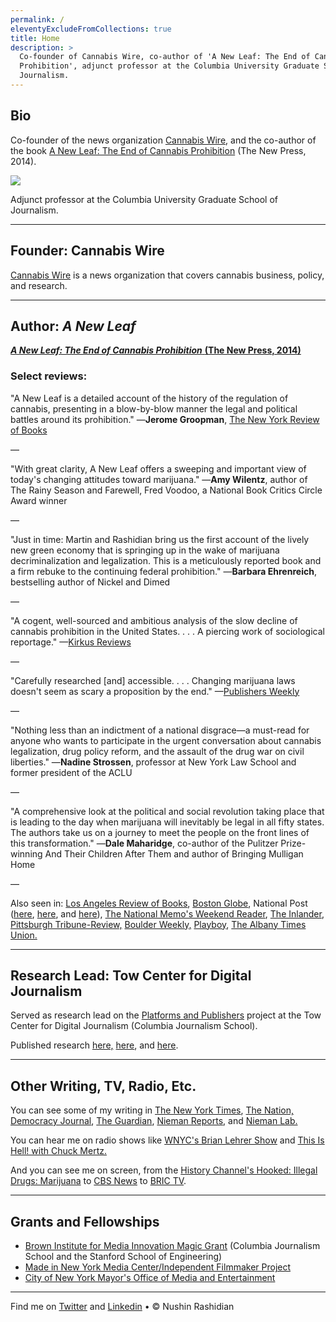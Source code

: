 ```yaml
---
permalink: /
eleventyExcludeFromCollections: true
title: Home
description: >
  Co-founder of Cannabis Wire, co-author of 'A New Leaf: The End of Cannabis
  Prohibition', adjunct professor at the Columbia University Graduate School of
  Journalism.
---
```

## Bio

Co-founder of the news organization [Cannabis Wire](http://cannabiswire.com/), and the co-author of the book [A New Leaf: The End of Cannabis Prohibition](https://cannabiswire.com/book-a-new-leaf) (The New Press, 2014).

![](/images/_test-image-landscape.jpg)

Adjunct professor at the Columbia University Graduate School of Journalism.

- - -

## Founder: Cannabis Wire

[Cannabis Wire](http://cannabiswire.com/) is a news organization that covers cannabis business, policy, and research.

- - -

## Author: *A New Leaf*

[***A New Leaf: The End of Cannabis Prohibition*** **(The New Press, 2014)**](https://thenewpress.com/books/new-leaf)

### Select reviews:

"A New Leaf is a detailed account of the history of the regulation of cannabis, presenting in a blow-by-blow manner the legal and political battles around its prohibition."
—**Jerome Groopman**, [The New York Review of Books](http://www.nybooks.com/articles/archives/2014/feb/20/marijuana-high-and-low/?insrc=hpss)

—

"With great clarity, A New Leaf offers a sweeping and important view of today's changing attitudes toward marijuana."
—**Amy Wilentz**, author of The Rainy Season and Farewell, Fred Voodoo, a National Book Critics Circle Award winner

—

"Just in time: Martin and Rashidian bring us the first account of the lively new green economy that is springing up in the wake of marijuana decriminalization and legalization. This is a meticulously reported book and a firm rebuke to the continuing federal prohibition."
—**Barbara Ehrenreich**, bestselling author of Nickel and Dimed

—

"A cogent, well-sourced and ambitious analysis of the slow decline of cannabis prohibition in the United States. . . . A piercing work of sociological reportage."
—[Kirkus Reviews](https://www.kirkusreviews.com/book-reviews/alyson-martin/a-new-leaf/)

—

"Carefully researched \[and] accessible. . . . Changing marijuana laws doesn't seem as scary a proposition by the end."
—[Publishers Weekly](https://www.publishersweekly.com/978-1-59558-920-0)

—

"Nothing less than an indictment of a national disgrace—a must-read for anyone who wants to participate in the urgent conversation about cannabis legalization, drug policy reform, and the assault of the drug war on civil liberties."
—**Nadine Strossen**, professor at New York Law School and former president of the ACLU

—

"A comprehensive look at the political and social revolution taking place that is leading to the day when marijuana will inevitably be legal in all fifty states. The authors take us on a journey to meet the people on the front lines of this transformation."
—**Dale Maharidge**, co-author of the Pulitzer Prize-winning And Their Children After Them and author of Bringing Mulligan Home

—

Also seen in: [Los Angeles Review of Books](http://lareviewofbooks.org/article/marijuana-gets-green-light/), [Boston Globe](http://www.bostonglobe.com/arts/2014/09/13/seven-books-marijuana/kc77BH4kOCvXcmyYlXumQK/story.html), National Post ([here](http://fullcomment.nationalpost.com/2014/04/02/martin-rashidian-another-prohibition-ends/), [here](http://fullcomment.nationalpost.com/2014/04/03/martin-rashidian-little-green-pill/), and [here](http://fullcomment.nationalpost.com/2014/04/04/martin-rashidian-the-drug-war-begins/)), [The National Memo's Weekend Reader](http://www.nationalmemo.com/weekend-reader-new-leaf-end-cannabis-prohibition/), [The Inlander,](http://www.inlander.com/spokane/for-your-consideration/Content?oid=2266194) [Pittsburgh Tribune-Review,](http://triblive.com/opinion/pagebooks/6146500-74/gold-history-money#axzz33gNqPlwC) [Boulder Weekly,](http://www.boulderweekly.com/features/weed-between-the-lines/a-new-leaf-chronicles-the-demise-of-prohibition/) [Playboy](http://playboysfw.kinja.com/what-rick-james-taught-me-about-drugs-1526122633), [The Albany Times Union.](http://www.timesunion.com/living/article/Witnesses-to-a-cannabis-shift-5193845.php)

- - -

## Research Lead: Tow Center for Digital Journalism

Served as research lead on the [Platforms and Publishers](https://towcenter.org/#/type/research/category/platforms-publishers) project at the Tow Center for Digital Journalism (Columbia Journalism School).

Published research [here,](https://www.cjr.org/tow_center_reports/platforms-and-publishers-end-of-an-era.php) [here](https://www.cjr.org/tow_center_reports/the-platform-press-at-the-heart-of-journalism.php), and [here](https://www.cjr.org/author/nushin-rashidian).

- - -

## Other Writing, TV, Radio, Etc.

You can see some of my writing in [The New York Times](https://newoldage.blogs.nytimes.com/author/nushin-rashidian/), [The Nation,](https://www.thenation.com/authors/nushin-rashidian/) [Democracy Journal](http://democracyjournal.org/author/nushin-rashidian/), [The Guardian](https://www.theguardian.com/profile/nushin-rashidian), [Nieman Reports](http://niemanreports.org/authors/nushin-rashidian/), and [Nieman Lab.](http://www.niemanlab.org/author/nrashidian/)

You can hear me on radio shows like [WNYC's Brian Lehrer Show](http://www.wnyc.org/story/road-legalized-marijuana/) and [This Is Hell! with Chuck Mertz.](http://thisishell.net/shows/785/#MartinRashidian)

And you can see me on screen, from the [History Channel's Hooked: Illegal Drugs: Marijuana](https://www.youtube.com/watch?v=rW0HQcbFvIE&feature=youtu.be) to [CBS News](https://www.cbsnews.com/video/justice-department-marijuana-policy-nushin-rashidian-cannabis-wire/) to [BRIC TV](https://www.youtube.com/watch?v=so6FkhwaJEE).

- - -

## Grants and Fellowships

* [Brown Institute for Media Innovation Magic Grant](http://brown.columbia.edu/) (Columbia Journalism School and the Stanford School of Engineering)
* [Made in New York Media Center/Independent Filmmaker Project](http://nymediacenter.com/)
* [City of New York Mayor's Office of Media and Entertainment](http://nymediacenter.com/2015/11/congratulations-to-the-made-in-ny-grantees-and-fellows/)

- - -

Find me on [Twitter](https://twitter.com/nushinrashidian) and [Linkedin](https://www.linkedin.com/in/nushinrashidian/) • © Nushin Rashidian
